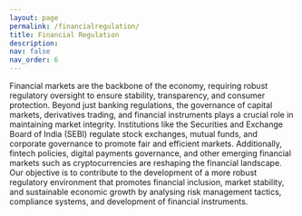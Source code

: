 ```yaml
---
layout: page
permalink: /financialregulation/
title: Financial Regulation
description:
nav: false
nav_order: 6
---
```


Financial markets are the backbone of the economy, requiring robust regulatory oversight to ensure stability, transparency, and consumer protection. Beyond just banking regulations, the governance of capital markets, derivatives trading, and financial instruments plays a crucial role in maintaining market integrity. Institutions like the Securities and Exchange Board of India (SEBI) regulate stock exchanges, mutual funds, and corporate governance to promote fair and efficient markets. Additionally, fintech policies, digital payments governance, and other emerging financial markets such as cryptocurrencies are reshaping the financial landscape. Our objective is to contribute to the development of a more robust regulatory environment that promotes financial inclusion, market stability, and sustainable economic growth by analysing risk management tactics, compliance systems, and development of financial instruments.